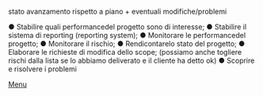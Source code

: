 



stato avanzamento rispetto a piano + eventuali modifiche/problemi


 ● Stabilire quali performancedel progetto sono di interesse;
 ● Stabilire il sistema di reporting (reporting system);
 ● Monitorare le performancedel progetto;
 ● Monitorare il rischio;
 ● Rendicontarelo stato del progetto;
 ● Elaborare le richieste di modifica dello scope; (possiamo anche togliere rischi dalla lista se lo abbiamo deliverato e il cliente ha detto ok)
 ● Scoprire e risolvere i problemi



[Menu](../index.md)